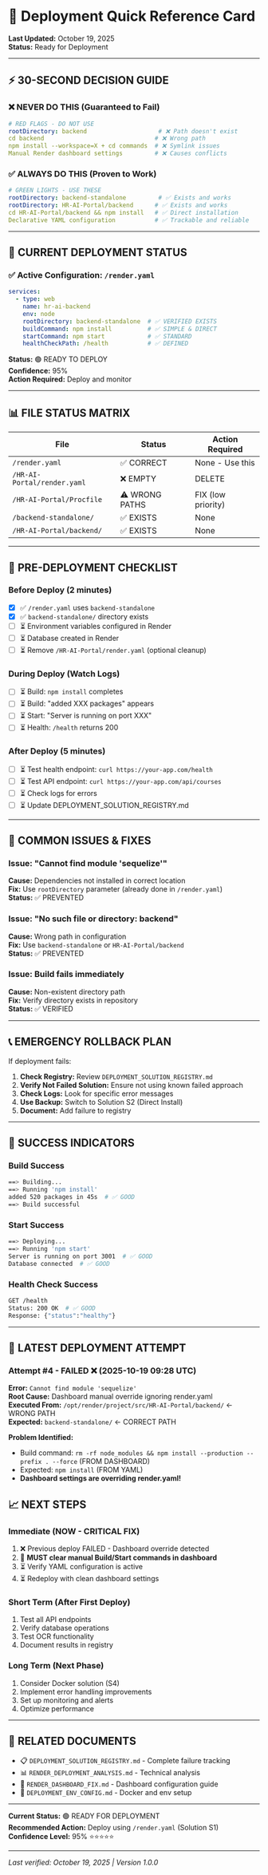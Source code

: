 # 🚀 Deployment Quick Reference Card

**Last Updated:** October 19, 2025  
**Status:** Ready for Deployment  

---

## ⚡ 30-SECOND DECISION GUIDE

### ❌ NEVER DO THIS (Guaranteed to Fail)
```yaml
# RED FLAGS - DO NOT USE
rootDirectory: backend                    # ❌ Path doesn't exist
cd backend                               # ❌ Wrong path
npm install --workspace=X + cd commands  # ❌ Symlink issues
Manual Render dashboard settings         # ❌ Causes conflicts
```

### ✅ ALWAYS DO THIS (Proven to Work)
```yaml
# GREEN LIGHTS - USE THESE
rootDirectory: backend-standalone         # ✅ Exists and works
rootDirectory: HR-AI-Portal/backend      # ✅ Exists and works
cd HR-AI-Portal/backend && npm install   # ✅ Direct installation
Declarative YAML configuration           # ✅ Trackable and reliable
```

---

## 🎯 CURRENT DEPLOYMENT STATUS

### ✅ Active Configuration: `/render.yaml`
```yaml
services:
  - type: web
    name: hr-ai-backend
    env: node
    rootDirectory: backend-standalone  # ✅ VERIFIED EXISTS
    buildCommand: npm install          # ✅ SIMPLE & DIRECT
    startCommand: npm start            # ✅ STANDARD
    healthCheckPath: /health           # ✅ DEFINED
```

**Status:** 🟢 READY TO DEPLOY  
**Confidence:** 95%  
**Action Required:** Deploy and monitor

---

## 📊 FILE STATUS MATRIX

| File | Status | Action Required |
|------|--------|----------------|
| `/render.yaml` | ✅ CORRECT | None - Use this |
| `/HR-AI-Portal/render.yaml` | ❌ EMPTY | DELETE |
| `/HR-AI-Portal/Procfile` | ⚠️ WRONG PATHS | FIX (low priority) |
| `/backend-standalone/` | ✅ EXISTS | None |
| `/HR-AI-Portal/backend/` | ✅ EXISTS | None |

---

## 🚨 PRE-DEPLOYMENT CHECKLIST

### Before Deploy (2 minutes)
- [x] ✅ `/render.yaml` uses `backend-standalone`
- [x] ✅ `backend-standalone/` directory exists
- [ ] ⏳ Environment variables configured in Render
- [ ] ⏳ Database created in Render
- [ ] ⏳ Remove `/HR-AI-Portal/render.yaml` (optional cleanup)

### During Deploy (Watch Logs)
- [ ] ⏳ Build: `npm install` completes
- [ ] ⏳ Build: "added XXX packages" appears
- [ ] ⏳ Start: "Server is running on port XXX"
- [ ] ⏳ Health: `/health` returns 200

### After Deploy (5 minutes)
- [ ] ⏳ Test health endpoint: `curl https://your-app.com/health`
- [ ] ⏳ Test API endpoint: `curl https://your-app.com/api/courses`
- [ ] ⏳ Check logs for errors
- [ ] ⏳ Update DEPLOYMENT_SOLUTION_REGISTRY.md

---

## 🔧 COMMON ISSUES & FIXES

### Issue: "Cannot find module 'sequelize'"
**Cause:** Dependencies not installed in correct location  
**Fix:** Use `rootDirectory` parameter (already done in `/render.yaml`)  
**Status:** ✅ PREVENTED

### Issue: "No such file or directory: backend"
**Cause:** Wrong path in configuration  
**Fix:** Use `backend-standalone` or `HR-AI-Portal/backend`  
**Status:** ✅ PREVENTED

### Issue: Build fails immediately
**Cause:** Non-existent directory path  
**Fix:** Verify directory exists in repository  
**Status:** ✅ VERIFIED

---

## 📞 EMERGENCY ROLLBACK PLAN

If deployment fails:

1. **Check Registry:** Review `DEPLOYMENT_SOLUTION_REGISTRY.md`
2. **Verify Not Failed Solution:** Ensure not using known failed approach
3. **Check Logs:** Look for specific error messages
4. **Use Backup:** Switch to Solution S2 (Direct Install)
5. **Document:** Add failure to registry

---

## 🎯 SUCCESS INDICATORS

### Build Success
```bash
==> Building...
==> Running 'npm install'
added 520 packages in 45s  # ✅ GOOD
==> Build successful
```

### Start Success
```bash
==> Deploying...
==> Running 'npm start'
Server is running on port 3001  # ✅ GOOD
Database connected  # ✅ GOOD
```

### Health Check Success
```bash
GET /health
Status: 200 OK  # ✅ GOOD
Response: {"status":"healthy"}
```

---

## 🚨 LATEST DEPLOYMENT ATTEMPT

### Attempt #4 - FAILED ❌ (2025-10-19 09:28 UTC)
**Error:** `Cannot find module 'sequelize'`  
**Root Cause:** Dashboard manual override ignoring render.yaml  
**Executed From:** `/opt/render/project/src/HR-AI-Portal/backend/` ← WRONG PATH  
**Expected:** `backend-standalone/` ← CORRECT PATH

**Problem Identified:**
- Build command: `rm -rf node_modules && npm install --production --prefix . --force` (FROM DASHBOARD)
- Expected: `npm install` (FROM YAML)
- **Dashboard settings are overriding render.yaml!**

## 📈 NEXT STEPS

### Immediate (NOW - CRITICAL FIX)
1. ❌ Previous deploy FAILED - Dashboard override detected
2. 🔧 **MUST clear manual Build/Start commands in dashboard**
3. ⏳ Verify YAML configuration is active
4. ⏳ Redeploy with clean dashboard settings

### Short Term (After First Deploy)
1. Test all API endpoints
2. Verify database operations
3. Test OCR functionality
4. Document results in registry

### Long Term (Next Phase)
1. Consider Docker solution (S4)
2. Implement error handling improvements
3. Set up monitoring and alerts
4. Optimize performance

---

## 🔗 RELATED DOCUMENTS

- 📋 `DEPLOYMENT_SOLUTION_REGISTRY.md` - Complete failure tracking
- 📊 `RENDER_DEPLOYMENT_ANALYSIS.md` - Technical analysis
- 🔧 `RENDER_DASHBOARD_FIX.md` - Dashboard configuration guide
- 🐳 `DEPLOYMENT_ENV_CONFIG.md` - Docker and env setup

---

**Current Status:** 🟢 READY FOR DEPLOYMENT  
**Recommended Action:** Deploy using `/render.yaml` (Solution S1)  
**Confidence Level:** 95% ⭐⭐⭐⭐⭐

---

_Last verified: October 19, 2025 | Version 1.0.0_

